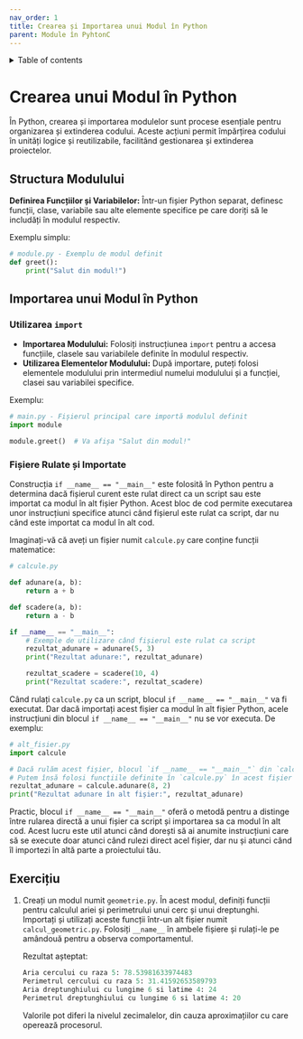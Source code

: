 ```yaml
---
nav_order: 1
title: Crearea și Importarea unui Modul în Python
parent: Module în PyhtonC
---
```


<details markdown="block">
  <summary>
    Table of contents
  </summary>
  {: .text-delta }
1. TOC
{:toc}
</details>

# Crearea unui Modul în Python

În Python, crearea și importarea modulelor sunt procese esențiale pentru organizarea și extinderea codului. Aceste acțiuni permit împărțirea codului în unități logice și reutilizabile, facilitând gestionarea și extinderea proiectelor.

## Structura Modulului

**Definirea Funcțiilor și Variabilelor:** Într-un fișier Python separat, definesc funcții, clase, variabile sau alte elemente specifice pe care doriți să le includăți în modulul respectiv.

Exemplu simplu:
```python
# module.py - Exemplu de modul definit
def greet():
    print("Salut din modul!")
```

## Importarea unui Modul în Python

### Utilizarea `import`

- **Importarea Modulului:** Folosiți instrucțiunea `import` pentru a accesa funcțiile, clasele sau variabilele definite în modulul respectiv.
- **Utilizarea Elementelor Modulului:** După importare, puteți folosi elementele modulului prin intermediul numelui modulului și a funcției, clasei sau variabilei specifice.

Exemplu:
```python
# main.py - Fișierul principal care importă modulul definit
import module

module.greet()  # Va afișa "Salut din modul!"
```

### Fișiere Rulate și Importate

Construcția `if __name__ == "__main__"` este folosită în Python pentru a determina dacă fișierul curent este rulat direct ca un script sau este importat ca modul în alt fișier Python.
Acest bloc de cod permite executarea unor instrucțiuni specifice atunci când fișierul este rulat ca script, dar nu când este importat ca modul în alt cod.

Imaginați-vă că aveți un fișier numit `calcule.py` care conține funcții matematice:

```python
# calcule.py

def adunare(a, b):
    return a + b

def scadere(a, b):
    return a - b

if __name__ == "__main__":
    # Exemple de utilizare când fișierul este rulat ca script
    rezultat_adunare = adunare(5, 3)
    print("Rezultat adunare:", rezultat_adunare)

    rezultat_scadere = scadere(10, 4)
    print("Rezultat scadere:", rezultat_scadere)
```

Când rulați `calcule.py` ca un script, blocul `if __name__ == "__main__"` va fi executat. Dar dacă importați acest fișier ca modul în alt fișier Python, acele instrucțiuni din blocul `if __name__ == "__main__"` nu se vor executa. De exemplu:

```python
# alt_fisier.py
import calcule

# Dacă rulăm acest fișier, blocul `if __name__ == "__main__"` din `calcule.py` nu se va executa.
# Putem însă folosi funcțiile definite în `calcule.py` în acest fișier sau în alte module importate.
rezultat_adunare = calcule.adunare(8, 2)
print("Rezultat adunare în alt fișier:", rezultat_adunare)
```

Practic, blocul `if __name__ == "__main__"` oferă o metodă pentru a distinge între rularea directă a unui fișier ca script și importarea sa ca modul în alt cod. Acest lucru este util atunci când dorești să ai anumite instrucțiuni care să se execute doar atunci când rulezi direct acel fișier, dar nu și atunci când îl importezi în altă parte a proiectului tău.

## Exercițiu

1. Creați un modul numit `geometrie.py`.
În acest modul, definiți funcții pentru calculul ariei și perimetrului unui cerc și unui dreptunghi.
Importați și utilizați aceste funcții într-un alt fișier numit `calcul_geometric.py`.
Folosiți `__name__` în ambele fișiere și rulați-le pe amândouă pentru a observa comportamentul.

    Rezultat așteptat:
    ```python
    Aria cercului cu raza 5: 78.53981633974483
    Perimetrul cercului cu raza 5: 31.41592653589793
    Aria dreptunghiului cu lungime 6 si latime 4: 24
    Perimetrul dreptunghiului cu lungime 6 si latime 4: 20
    ```
    Valorile pot diferi la nivelul zecimalelor, din cauza aproximațiilor cu care operează procesorul.
